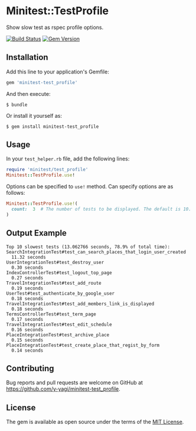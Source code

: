 # Minitest::TestProfile

Show slow test as rspec profile options.

[![Build Status](https://travis-ci.org/y-yagi/minitest-test_profile.svg?branch=master)](https://travis-ci.org/y-yagi/minitest-test_profile)
[![Gem Version](https://badge.fury.io/rb/minitest-test_profile.svg)](http://badge.fury.io/rb/minitest-test_profile)

## Installation

Add this line to your application's Gemfile:

```ruby
gem 'minitest-test_profile'
```

And then execute:

    $ bundle

Or install it yourself as:

    $ gem install minitest-test_profile

## Usage

In your `test_helper.rb` file, add the following lines:

```ruby
require 'minitest/test_profile'
Minitest::TestProfile.use!
```

Options can be specified to `use!` method. Can specify options are as follows:

```ruby
Minitest::TestProfile.use!(
  count:  3  # The number of tests to be displayed. The default is 10.
)
```

## Output Example

```console
Top 10 slowest tests (13.062766 seconds, 78.9% of total time):
SearchIntegrationTest#test_can_search_places_that_login_user_created
  11.32 seconds
UserIntegrationTest#test_destroy_user
  0.30 seconds
IndexControllerTest#test_logout_top_page
  0.27 seconds
TravelIntegrationTest#test_add_route
  0.19 seconds
UserTest#test_authenticate_by_google_user
  0.18 seconds
TravelIntegrationTest#test_add_members_link_is_displayed
  0.18 seconds
TermsControllerTest#test_term_page
  0.17 seconds
TravelIntegrationTest#test_edit_schedule
  0.16 seconds
PlaceIntegrationTest#test_archive_place
  0.15 seconds
PlaceIntegrationTest#test_create_place_that_regist_by_form
  0.14 seconds
```

## Contributing

Bug reports and pull requests are welcome on GitHub at https://github.com/y-yagi/minitest-test_profile.


## License

The gem is available as open source under the terms of the [MIT License](http://opensource.org/licenses/MIT).
